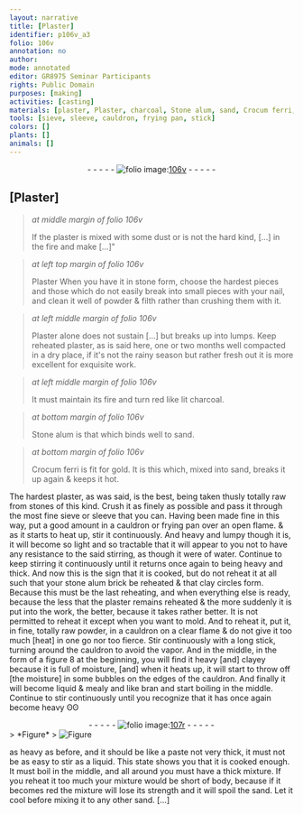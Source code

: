 ```yaml
---
layout: narrative
title: [Plaster]
identifier: p106v_a3
folio: 106v
annotation: no
author:
mode: annotated
editor: GR8975 Seminar Participants
rights: Public Domain
purposes: [making]
activities: [casting]
materials: [plaster, Plaster, charcoal, Stone alum, sand, Crocum ferri, gold, stones, water, stone alum brick]
tools: [sieve, sleeve, cauldron, frying pan, stick]
colors: []
plants: []
animals: []
---
```


 <div class="folio" align="center">- - - - - <a href="http://gallica.bnf.fr/ark:/12148/btv1b10500001g/f218.image" target="_blank"><img src="https://cu-mkp.github.io/GR8975-edition/assets/photo-icon.png" alt="folio image: " style="display:inline-block; margin-bottom:-3px;"/>106v</a> - - - - - </div>  <span class="activity"></span> 

## [Plaster]

 
> *at middle margin of folio 106v*
> 
>  If the <span class="material">plaster</span> is mixed with some dust or is not the hard kind, [...] in the fire and make [...]"
 
> *at left top margin of folio 106v*
> 
>  <span class="material">Plaster</span> When you have it in stone form, choose the hardest pieces and those which do not easily break into small pieces with your nail, and clean it well of powder & filth rather than crushing them with it.
 
> *at left middle margin of folio 106v*
> 
> <span class="material">Plaster</span> alone does not sustain [...] but breaks up into lumps. Keep reheated <span class="material">plaster</span>, as is said here, one or two <span class="time">months</span> well compacted in a dry place, if it's not the rainy season but rather fresh out it is more excellent for exquisite work.
 
> *at left middle margin of folio 106v*
> 
> It must maintain its fire and turn red like lit <span class="material">charcoal</span>.
 
> *at bottom margin of folio 106v*
> 
> <span class="material">Stone alum</span> is that which binds well to <span class="material">sand</span>.
 
> *at bottom margin of folio 106v*
> 
> <span class="material">Crocum ferri</span> is fit for <span class="material">gold</span>. It is this which, mixed into sand, breaks it up again & keeps it hot.
 
The hardest <span class="material">plaster</span>, as was said, is the best, being taken thusly totally raw from <span class="material">stones</span> of this kind. Crush it as finely as possible and pass it through the most fine <span class="tool">sieve</span> or <span class="tool">sleeve</span> that you can. Having been made fine in this way, put a good amount in a <span class="tool">cauldron</span> or <span class="tool">frying pan</span> over an open flame. & as it starts to heat up, stir it continuously. And heavy and lumpy though it is, it will become so light and so tractable that it will appear to you not to have any resistance to the said stirring, as though it were of <span class="material">water</span>. Continue to keep stirring it continuously until it returns once again to being heavy and thick. And now this is the sign that it is cooked, but do not reheat it at all such that your <span class="material">stone alum brick</span> be reheated & that clay circles form. Because this must be the last reheating, and when everything else is ready, because the less that the <span class="material">plaster</span> remains reheated & the more suddenly it is put into the work, the better, because it takes rather better. It is not permitted to reheat it except when you want to mold. And to reheat it, put it, in fine, totally raw powder, in a <span class="tool">cauldron</span> on a clear flame & do not give it too much [heat] in one go nor too fierce. Stir continuously with a long <span class="tool">stick</span>, turning around the <span class="tool">cauldron</span> to avoid the vapor. And in the middle, in the form of a figure 8 at the beginning, you will find it heavy [and] clayey because it is full of moisture, [and] when it heats up, it will start to throw off [the moisture] in some bubbles on the edges of the <span class="tool">cauldron</span>. And finally it will become liquid & mealy and like bran and start boiling in the middle. Continue to stir continuously until you recognize that it has once again become heavy ʘʘ
 <div class="folio" align="center">- - - - - <a href="http://gallica.bnf.fr/ark:/12148/btv1b10500001g/f219.image" target="_blank"><img src="https://cu-mkp.github.io/GR8975-edition/assets/photo-icon.png" alt="folio image: " style="display:inline-block; margin-bottom:-3px;"/>107r</a> - - - - - </div> 
> *Figure*
> <a href="https://drive.google.com/open?id=0B9-oNrvWdlO5RFFFT3hSbnlGaVU" target="_blank"><img src="https://cu-mkp.github.io/GR8975-edition/assets/photo-icon.png" alt="Figure" style="display:inline-block; margin-bottom:-3px;"/></a>
 
as heavy as before, and it should be like a paste not very thick, it must not be as easy to stir as a liquid. This state shows you that it is cooked enough. It must boil in the middle, and all around you must have a thick mixture. If you reheat it too much your mixture would be short of body, because if it becomes red the mixture will lose its strength and it will spoil the sand. Let it cool before mixing it to any other <span class="material">sand</span>. […]
 